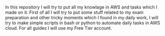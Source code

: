 In this repository I will try to put all my knowlage in AWS and tasks which I made on it.
First of all I will try to put some stuff related to my exam preparation and other tricky moments which I found in my daily work,
I will try to make simple scripts in bash or python to automate daily tasks in AWS cloud.
For all guides I will use my Free Tier account.
